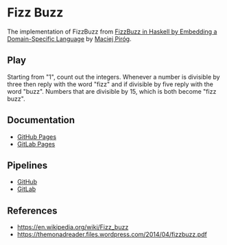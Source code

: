 # Fizz Buzz

The implementation of FizzBuzz from [FizzBuzz in Haskell by Embedding a
Domain-Specific
Language](https://themonadreader.files.wordpress.com/2014/04/fizzbuzz.pdf) by
[Maciej Piróg](mailto:hmaciej.adam.pirog@gmail.com).

## Play

Starting from "1", count out the integers. Whenever a number is divisible by
three then reply with the word "fizz" and if divisible by five reply with the
word "buzz". Numbers that are divisible by 15, which is both become "fizz buzz".

## Documentation

* [GitHub Pages](https://frankhjung.github.io/haskell-fizzbuzz/)
* [GitLab Pages](https://frankhjung1.gitlab.io/haskell-fizzbuzz/)

## Pipelines

* [GitHub](https://github.com/frankhjung/haskell-fizzbuzz/actions)
* [GitLab](https://gitlab.com/frankhjung1/haskell-fizzbuzz/pipelines)

## References

* https://en.wikipedia.org/wiki/Fizz_buzz
* https://themonadreader.files.wordpress.com/2014/04/fizzbuzz.pdf
